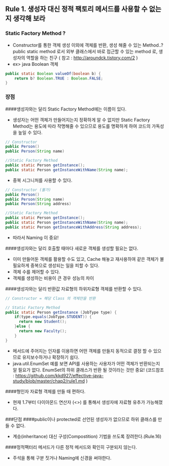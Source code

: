 ## Rule 1. 생성자 대신 정적 팩토리 메서드를 사용할 수 없는지 생각해 보라

### Static Factory Method ?

 - Constructor를 통한 객체 생성 이외에 객체를 반환, 생성 해줄 수 있는 Method..?
public static method 로서 외부 클래스에서 바로 접근할 수 있는 method 로, 생성자의 역할을 하는 친구 ( 참고 : http://aroundck.tistory.com/2 )
 - ex> java Boolean 객체
```JAVA
public static Boolean valueOf(boolean b) {
	return b? Boolean.TRUE : Boolean.FALSE;
}
```
### 장점
####생성자와는 달리 Static Factory Method에는 이름이 있다.
 - 생성자는 어떤 객체가 만들어지는지 정확하게 알 수 없지만 Static Factory Method는 용도에 따라 작명해줄 수 있으므로 용도를 명확하게 하여 코드의 가독성을 높일 수 있다.
```JAVA
// Constructor
public Person()
public Person(String name)

//Static Factory Method
public static Person getInstance();
public static Person getInstanceWithName(String name);
```
 - 중복 시그니처를 사용할 수 있다.

```JAVA
// Constructor (불가)
public Person()
public Person(String name)
public Person(String address)

//Static Factory Method
public static Person getInstance();
public static Person getInstanceWithName(String name);
public static Person getInstanceWithAddress(String address);
```
 - 따라서 Naming 이 중요!

####생성자와는 달리 호출할 때마다 새로운 객체를 생성할 필요는 없다.
- 이미 만들어둔 객체를 활용할 수도 있고, Cache 해놓고 재사용하여 같은 객체가 불필요하게 중복으로 생성되는 일을 피할 수 있다.
- 객체 수를 제어할 수 있다.
- 객체를 생성하는 비용이 큰 경우 성능의 차이

####생성자와는 달리 반환값 자료형의 하위자료형 객체를 반환할 수 있다.
```JAVA
// Constructor = 해당 Class 의 객체만을 반환

// Static Factory Method
public static Person getInstance (JobType type) {
    if(type.equals(JobType.STUDENT)) {
      return new Student();
    }else {
      return new Faculty();
    }
}
```
 - 메서드에 주어지는 인자를 이용하면 어떤 객체를 만들지 동적으로 결정 할 수 있으므로 유지보수하거나 확장하기 쉽다.
 - java.util.EnumSet 예를 보면 API를 사용하는 사용자가 어떤 객체가 반환되는지 알 필요가 없다. EnumSet의 하위 클래스가 반환 될 것이라는 것만 중요! (코드참조 : https://github.com/kkd927/effective-java-study/blob/master/chap2/rule1.md )

####형인자 자료형 객체를 만들 때 편하다.
 - 현재 1.7부터 다이아몬드 연산자 (<>) 를 통해서 생성자에 자료형 유추가 가능해졌다.

###단점
####public이나 protected로 선언된 생성자가 없으므로 하위 클래스를 만들 수 없다.
 - 계승(inheritance) 대신 구성(Compostition) 기법을 쓰도록 장려한다.(Rule.16)

####정적팩터리 메서드가 다른 정적 메서드와 확인히 구분되지 않는다.
 - 주석을 통해 구분 짓거나 Naming에 신경을 써야한다.
